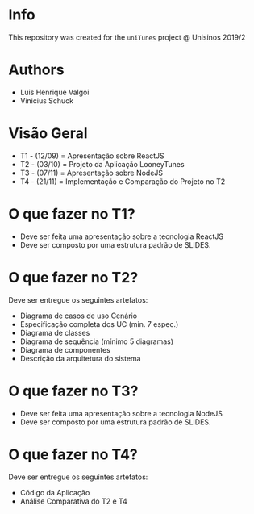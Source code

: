 # Info 
This repository was created for the `uniTunes` project @ Unisinos 2019/2

# Authors
- Luis Henrique Valgoi
- Vinicius Schuck

# Visão Geral
- T1 - (12/09) = Apresentação sobre ReactJS
- T2 - (03/10) = Projeto da Aplicação LooneyTunes
- T3 - (07/11) = Apresentação sobre NodeJS
- T4 - (21/11) = Implementação e Comparação do Projeto no T2

# O que fazer no T1?
- Deve ser feita uma apresentação sobre a tecnologia ReactJS
- Deve ser composto por uma estrutura padrão de SLIDES.

# O que fazer no T2?
Deve ser entregue os seguintes artefatos:

- Diagrama de casos de uso Cenário
- Especificação completa dos UC (min. 7 espec.)
- Diagrama de classes 
- Diagrama de sequência (mínimo 5 diagramas)
- Diagrama de componentes
- Descrição da arquitetura do sistema

# O que fazer no T3?
- Deve ser feita uma apresentação sobre a tecnologia NodeJS
- Deve ser composto por uma estrutura padrão de SLIDES.

# O que fazer no T4?
Deve ser entregue os seguintes artefatos:
- Código da Aplicação
- Análise Comparativa do T2 e T4
